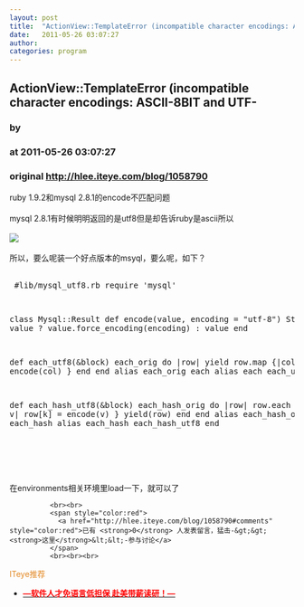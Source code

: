```yaml
---
layout: post
title:  "ActionView::TemplateError (incompatible character encodings: ASCII-8BIT and UTF-"
date:   2011-05-26 03:07:27
author: 
categories: program
---
```


## ActionView::TemplateError (incompatible character encodings: ASCII-8BIT and UTF-
### by 
### at 2011-05-26 03:07:27
### original <http://hlee.iteye.com/blog/1058790>

ruby 1.9.2和mysql 2.8.1的encode不匹配问题
<br>
<br>mysql 2.8.1有时候明明返回的是utf8但是却告诉ruby是ascii所以
<br>
<br><img src="http://dl.iteye.com/upload/attachment/487829/481cada8-cfb6-3339-97bd-be375ab24dfc.png">
<br>
<br>所以，要么呢装一个好点版本的msyql，要么呢，如下？
<br>
<br><pre name="code">
#lib/mysql_utf8.rb
require &#39;mysql&#39;

class Mysql::Result
  def encode(value, encoding = &quot;utf-8&quot;)
    String === value ? value.force_encoding(encoding) : value
  end
  
  def each_utf8(&amp;block)
    each_orig do |row|
      yield row.map {|col| encode(col) }
    end
  end
  alias each_orig each
  alias each each_utf8

  def each_hash_utf8(&amp;block)
    each_hash_orig do |row|
      row.each {|k, v| row[k] = encode(v) }
      yield(row)
    end
  end
  alias each_hash_orig each_hash
  alias each_hash each_hash_utf8
end
</pre>
<br>
<br>
<br>
<br>在environments相关环境里load一下，就可以了
<br>
              
              <br><br>
              <span style="color:red">
                <a href="http://hlee.iteye.com/blog/1058790#comments" style="color:red">已有 <strong>0</strong> 人发表留言，猛击-&gt;&gt;<strong>这里</strong>&lt;&lt;-参与讨论</a>
              </span>
              <br><br><br>
<span style="color:#e28822">ITeye推荐</span>
<br>
<ul><li><a href="http://hlee.iteye.com/clicks/433"><span style="color:red;font-weight:bold">—软件人才免语言低担保 赴美带薪读研！— </span></a></li></ul>
<br><br><br>